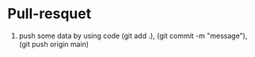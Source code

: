 # Pull-resquet
1. push some data 
by using code (git add .), (git commit -m "message"), (git push origin main)
